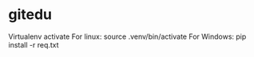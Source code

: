# gitedu
Virtualenv activate
For linux: source .venv/bin/activate
For Windows: pip install -r req.txt          
